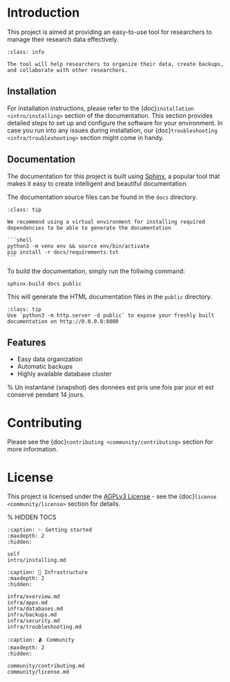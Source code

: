 # Introduction

This project is aimed at providing an easy-to-use tool for researchers to manage their research data effectively. 

```{admonition} Notes
:class: info

The tool will help researchers to organize their data, create backups, and collaborate with other researchers.
```

## Installation

For installation instructions, please refer to the {doc}`installation <intro/installing>` section of the documentation. This section provides detailed steps to set up and configure the software for your environment. In case you run into any issues during installation, our {doc}`troubleshooting <infra/troubleshooting>` section might come in handy.

## Documentation

The documentation for this project is built using [Sphinx][#sphinx], a popular tool that makes it easy to create intelligent and beautiful documentation.

The documentation source files can be found in the `docs` directory.

````{admonition} Create a virtual environment
:class: tip

We recommend using a virtual environment for installing required dependencies to be able to generate the documentation

```shell    
python3 -m venv env && source env/bin/activate
pip install -r docs/requirements.txt
```
```` 

To build the documentation, simply run the follwing command:

```shell
sphinx-build docs public
```

This will generate the HTML documentation files in the `public` directory.

```{admonition} Expose the documentation
:class: tip
Use `python3 -m http.server -d public` to expose your freshly built documentation on http://0.0.0.0:8000 
```

## Features

- Easy data organization
- Automatic backups
- Highly available database cluster

% Un instantané (snapshot) des données est pris une fois par jour et est conservé pendant 14 jours.

# Contributing

Please see the {doc}`contributing <community/contributing>` section for more information.

# License
This project is licensed under the [AGPLv3 License](https://www.gnu.org/licenses/agpl-3.0.html) - see the {doc}`license <community/license>` section for details.

[#sphinx]: https://www.sphinx-doc.org

% HIDDEN TOCS

```{toctree}
:caption: ✨ Getting started
:maxdepth: 2
:hidden:

self
intro/installing.md
```

```{toctree}
:caption: 🌌 Infrastructure
:maxdepth: 2
:hidden:

infra/overview.md
infra/apps.md
infra/databases.md
infra/backups.md
infra/security.md
infra/troubleshooting.md
```

```{toctree}
:caption: 🫂 Community
:maxdepth: 2
:hidden:

community/contributing.md
community/license.md
```